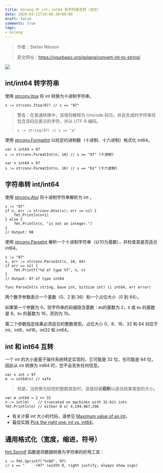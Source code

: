 ```yaml
---
title: Golang 中 int，int64 和字符串互转（译文）
date: 2020-03-11T19:40:30+08:00
draft: false
comments: true
tags: 
- Golang
---
```


> 作者：Stefan Nilsson
> 
> 原文网址：https://yourbasic.org/golang/convert-int-to-string/

![](http://oss.yuguo.im/blog/202003/numbers-1-2-3.jpg)

## int/int64 转字符串
使用 [strconv.Itoa](https://golang.org/pkg/strconv/#Itoa "strconv.Itoa") 将 int 转换为十进制字符串。
```
s := strconv.Itoa(97) // s == "97"
```

> 警告：在普通转换中，该值将解释为 Unicode 码位，并且生成的字符串将包含该码位表示的字符，并以 UTF-8 编码。
> 
> `s := string(97) // s == "a"`

使用 [strconv.FormatInt](https://golang.org/pkg/strconv/#FormatInt "strconv.FormatInt") 以给定的进制数（十进制、十六进制）格式化 int64。
```
var n int64 = 97
s := strconv.FormatInt(n, 10) // s == "97" (十进制)
```

```
var n int64 = 97
s := strconv.FormatInt(n, 16) // s == "61" (十六进制)
```

## 字符串转 int/int64
使用 [strconv.Atoi](https://golang.org/pkg/strconv/#Atoi "strconv.Atoi") 将十进制字符串解析为 int 。
```
s := "97"
if n, err := strconv.Atoi(s); err == nil {
    fmt.Println(n+1)
} else {
    fmt.Println(s, "is not an integer.")
}
// Output: 98
```

使用 [strconv.ParseInt](https://golang.org/pkg/strconv/#ParseInt "strconv.ParseInt") 解析一个十进制字符串（以10为基数），并检查其是否适合 int64。
```
s := "97"
n, err := strconv.ParseInt(s, 10, 64)
if err == nil {
    fmt.Printf("%d of type %T", n, n)
}
// Output: 97 of type int64
```

```
func ParseInt(s string, base int, bitSize int) (i int64, err error)
```
两个数字参数表示一个基数（0、2 到 36）和一个占位大小（0 到 64）。

如果第一个参数为 0，则字符串的前缀隐含基数：`0b`的基数为 2，`0` 或 `0o` 的基数是 8，`0x` 的基数为 16，否则为 10。

第二个参数指定结果必须适合的整数类型。占位大小 0、8、16、32 和 64 对应于 int，int8，int16，int32 和 int64。

## int 和 int64 互转
一个 int 的大小是基于操作系统特定实现的，它可能是 32 位，也可能是 64 位，因此从 int 转换为 int64 时，您不会丢失任何信息。

```
var n int = 97
m := int64(n) // safe
```

> 但是，当转换为较短的整数类型时，该值将被**截断**以适合结果类型的大小。

```
var m int64 = 2 << 32
n := int(m)    // truncated on machines with 32-bit ints
fmt.Println(n) // either 0 or 4,294,967,296
```
- 有关计算 int 大小的代码，请参见 [Maximum value of an int](https://yourbasic.org/golang/max-min-int-uint/ "")。
- 最佳实践 [Pick the right one: int vs. int64](https://yourbasic.org/golang/int-vs-int64/ "Pick the right one: int vs. int64")。

## 通用格式化（宽度，缩进，符号）
[fmt.Sprintf](https://golang.org/pkg/fmt/#Sprintf "fmt.Sprintf") 函数是将数据转换为字符串的好用工具：
```
s := fmt.Sprintf("%+8d", 97)
// s == "     +97" (width 8, right justify, always show sign)
```